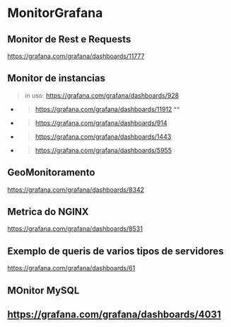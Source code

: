 # MonitorGrafana

## Monitor de Rest e Requests
https://grafana.com/grafana/dashboards/11777

## Monitor de instancias
>  in uso:  https://grafana.com/grafana/dashboards/928 
* > https://grafana.com/grafana/dashboards/11912 **
* > https://grafana.com/grafana/dashboards/914
* > https://grafana.com/grafana/dashboards/1443
* > https://grafana.com/grafana/dashboards/5955

## GeoMonitoramento
https://grafana.com/grafana/dashboards/8342

## Metrica do NGINX
https://grafana.com/grafana/dashboards/8531

## Exemplo de queris de varios tipos de servidores
https://grafana.com/grafana/dashboards/61

## MOnitor MySQL
https://grafana.com/grafana/dashboards/4031
-----------

